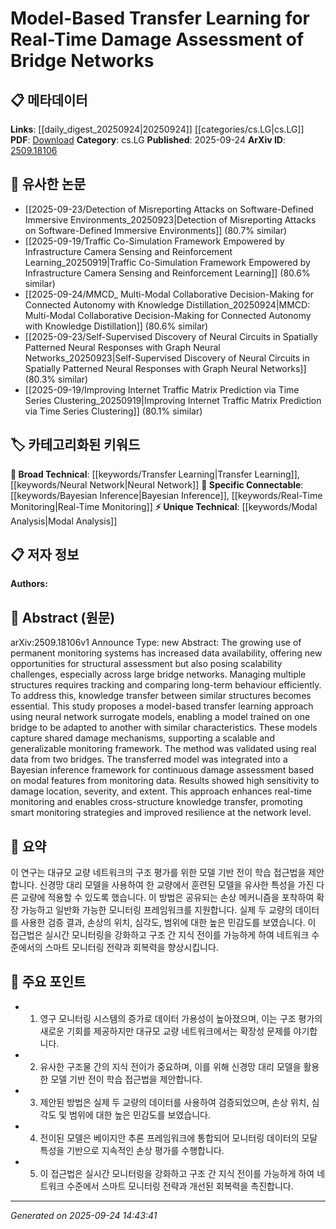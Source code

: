 <!-- KEYWORD_LINKING_METADATA:
{
  "processed_timestamp": "2025-09-24T14:43:41.644901",
  "vocabulary_version": "1.0",
  "selected_keywords": [
    "Transfer Learning",
    "Neural Network",
    "Bayesian Inference",
    "Modal Analysis",
    "Real-Time Monitoring"
  ],
  "rejected_keywords": [],
  "similarity_scores": {
    "Transfer Learning": 0.8,
    "Neural Network": 0.85,
    "Bayesian Inference": 0.75,
    "Modal Analysis": 0.7,
    "Real-Time Monitoring": 0.78
  },
  "extraction_method": "AI_prompt_based",
  "budget_applied": true,
  "candidates_json": {
    "candidates": [
      {
        "surface": "transfer learning",
        "canonical": "Transfer Learning",
        "aliases": [
          "knowledge transfer"
        ],
        "category": "broad_technical",
        "rationale": "Transfer Learning is a key concept for enabling model adaptation across different structures, enhancing connectivity with other machine learning applications.",
        "novelty_score": 0.55,
        "connectivity_score": 0.85,
        "specificity_score": 0.65,
        "link_intent_score": 0.8
      },
      {
        "surface": "neural network surrogate models",
        "canonical": "Neural Network",
        "aliases": [
          "surrogate models"
        ],
        "category": "broad_technical",
        "rationale": "Neural Network models are central to the proposed approach, providing a foundation for linking with other neural network-based methodologies.",
        "novelty_score": 0.5,
        "connectivity_score": 0.9,
        "specificity_score": 0.7,
        "link_intent_score": 0.85
      },
      {
        "surface": "Bayesian inference framework",
        "canonical": "Bayesian Inference",
        "aliases": [
          "Bayesian framework"
        ],
        "category": "specific_connectable",
        "rationale": "Bayesian Inference is crucial for continuous damage assessment, linking to probabilistic modeling and decision-making frameworks.",
        "novelty_score": 0.6,
        "connectivity_score": 0.78,
        "specificity_score": 0.8,
        "link_intent_score": 0.75
      },
      {
        "surface": "modal features",
        "canonical": "Modal Analysis",
        "aliases": [
          "modal characteristics"
        ],
        "category": "unique_technical",
        "rationale": "Modal Analysis is specific to structural monitoring, providing unique insights into bridge behavior and linking to structural dynamics.",
        "novelty_score": 0.65,
        "connectivity_score": 0.7,
        "specificity_score": 0.85,
        "link_intent_score": 0.7
      },
      {
        "surface": "real-time monitoring",
        "canonical": "Real-Time Monitoring",
        "aliases": [
          "continuous monitoring"
        ],
        "category": "specific_connectable",
        "rationale": "Real-Time Monitoring is essential for timely damage detection, connecting to broader smart monitoring strategies.",
        "novelty_score": 0.58,
        "connectivity_score": 0.82,
        "specificity_score": 0.72,
        "link_intent_score": 0.78
      }
    ],
    "ban_list_suggestions": [
      "permanent monitoring systems",
      "scalable and generalizable monitoring framework"
    ]
  },
  "decisions": [
    {
      "candidate_surface": "transfer learning",
      "resolved_canonical": "Transfer Learning",
      "decision": "linked",
      "scores": {
        "novelty": 0.55,
        "connectivity": 0.85,
        "specificity": 0.65,
        "link_intent": 0.8
      }
    },
    {
      "candidate_surface": "neural network surrogate models",
      "resolved_canonical": "Neural Network",
      "decision": "linked",
      "scores": {
        "novelty": 0.5,
        "connectivity": 0.9,
        "specificity": 0.7,
        "link_intent": 0.85
      }
    },
    {
      "candidate_surface": "Bayesian inference framework",
      "resolved_canonical": "Bayesian Inference",
      "decision": "linked",
      "scores": {
        "novelty": 0.6,
        "connectivity": 0.78,
        "specificity": 0.8,
        "link_intent": 0.75
      }
    },
    {
      "candidate_surface": "modal features",
      "resolved_canonical": "Modal Analysis",
      "decision": "linked",
      "scores": {
        "novelty": 0.65,
        "connectivity": 0.7,
        "specificity": 0.85,
        "link_intent": 0.7
      }
    },
    {
      "candidate_surface": "real-time monitoring",
      "resolved_canonical": "Real-Time Monitoring",
      "decision": "linked",
      "scores": {
        "novelty": 0.58,
        "connectivity": 0.82,
        "specificity": 0.72,
        "link_intent": 0.78
      }
    }
  ]
}
-->

# Model-Based Transfer Learning for Real-Time Damage Assessment of Bridge Networks

## 📋 메타데이터

**Links**: [[daily_digest_20250924|20250924]] [[categories/cs.LG|cs.LG]]
**PDF**: [Download](https://arxiv.org/pdf/2509.18106.pdf)
**Category**: cs.LG
**Published**: 2025-09-24
**ArXiv ID**: [2509.18106](https://arxiv.org/abs/2509.18106)

## 🔗 유사한 논문
- [[2025-09-23/Detection of Misreporting Attacks on Software-Defined Immersive Environments_20250923|Detection of Misreporting Attacks on Software-Defined Immersive Environments]] (80.7% similar)
- [[2025-09-19/Traffic Co-Simulation Framework Empowered by Infrastructure Camera Sensing and Reinforcement Learning_20250919|Traffic Co-Simulation Framework Empowered by Infrastructure Camera Sensing and Reinforcement Learning]] (80.6% similar)
- [[2025-09-24/MMCD_ Multi-Modal Collaborative Decision-Making for Connected Autonomy with Knowledge Distillation_20250924|MMCD: Multi-Modal Collaborative Decision-Making for Connected Autonomy with Knowledge Distillation]] (80.6% similar)
- [[2025-09-23/Self-Supervised Discovery of Neural Circuits in Spatially Patterned Neural Responses with Graph Neural Networks_20250923|Self-Supervised Discovery of Neural Circuits in Spatially Patterned Neural Responses with Graph Neural Networks]] (80.3% similar)
- [[2025-09-19/Improving Internet Traffic Matrix Prediction via Time Series Clustering_20250919|Improving Internet Traffic Matrix Prediction via Time Series Clustering]] (80.1% similar)

## 🏷️ 카테고리화된 키워드
**🧠 Broad Technical**: [[keywords/Transfer Learning|Transfer Learning]], [[keywords/Neural Network|Neural Network]]
**🔗 Specific Connectable**: [[keywords/Bayesian Inference|Bayesian Inference]], [[keywords/Real-Time Monitoring|Real-Time Monitoring]]
**⚡ Unique Technical**: [[keywords/Modal Analysis|Modal Analysis]]

## 📋 저자 정보

**Authors:** 

## 📄 Abstract (원문)

arXiv:2509.18106v1 Announce Type: new 
Abstract: The growing use of permanent monitoring systems has increased data availability, offering new opportunities for structural assessment but also posing scalability challenges, especially across large bridge networks. Managing multiple structures requires tracking and comparing long-term behaviour efficiently. To address this, knowledge transfer between similar structures becomes essential. This study proposes a model-based transfer learning approach using neural network surrogate models, enabling a model trained on one bridge to be adapted to another with similar characteristics. These models capture shared damage mechanisms, supporting a scalable and generalizable monitoring framework. The method was validated using real data from two bridges. The transferred model was integrated into a Bayesian inference framework for continuous damage assessment based on modal features from monitoring data. Results showed high sensitivity to damage location, severity, and extent. This approach enhances real-time monitoring and enables cross-structure knowledge transfer, promoting smart monitoring strategies and improved resilience at the network level.

## 📝 요약

이 연구는 대규모 교량 네트워크의 구조 평가를 위한 모델 기반 전이 학습 접근법을 제안합니다. 신경망 대리 모델을 사용하여 한 교량에서 훈련된 모델을 유사한 특성을 가진 다른 교량에 적용할 수 있도록 했습니다. 이 방법은 공유되는 손상 메커니즘을 포착하여 확장 가능하고 일반화 가능한 모니터링 프레임워크를 지원합니다. 실제 두 교량의 데이터를 사용한 검증 결과, 손상의 위치, 심각도, 범위에 대한 높은 민감도를 보였습니다. 이 접근법은 실시간 모니터링을 강화하고 구조 간 지식 전이를 가능하게 하여 네트워크 수준에서의 스마트 모니터링 전략과 회복력을 향상시킵니다.

## 🎯 주요 포인트

- 1. 영구 모니터링 시스템의 증가로 데이터 가용성이 높아졌으며, 이는 구조 평가의 새로운 기회를 제공하지만 대규모 교량 네트워크에서는 확장성 문제를 야기합니다.
- 2. 유사한 구조물 간의 지식 전이가 중요하며, 이를 위해 신경망 대리 모델을 활용한 모델 기반 전이 학습 접근법을 제안합니다.
- 3. 제안된 방법은 실제 두 교량의 데이터를 사용하여 검증되었으며, 손상 위치, 심각도 및 범위에 대한 높은 민감도를 보였습니다.
- 4. 전이된 모델은 베이지안 추론 프레임워크에 통합되어 모니터링 데이터의 모달 특성을 기반으로 지속적인 손상 평가를 수행합니다.
- 5. 이 접근법은 실시간 모니터링을 강화하고 구조 간 지식 전이를 가능하게 하여 네트워크 수준에서 스마트 모니터링 전략과 개선된 회복력을 촉진합니다.


---

*Generated on 2025-09-24 14:43:41*
